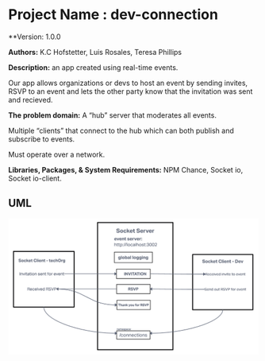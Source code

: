 # Project Name : dev-connection

**Version: 1.0.0

**Authors:** K.C Hofstetter, Luis Rosales, Teresa Phillips

**Description:** an app created using real-time events.

Our app allows organizations or devs to host an event by sending invites, RSVP to an event and lets the other party know that the invitation was sent and recieved.

**The problem domain:** A “hub” server that moderates all events.

Multiple “clients” that connect to the hub which can both publish and subscribe to events.

Must operate over a network.

**Libraries, Packages, & System Requirements:** NPM Chance, Socket io, Socket io-client.

## UML

![dev-connections uml](./img/Screen%20Shot%202022-10-09%20at%202.08.31%20PM.png)
